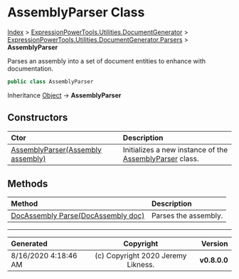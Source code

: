 ﻿# AssemblyParser Class

[Index](../index.md) > [ExpressionPowerTools.Utilities.DocumentGenerator](ExpressionPowerTools.Utilities.DocumentGenerator.a.md) > [ExpressionPowerTools.Utilities.DocumentGenerator.Parsers](ExpressionPowerTools.Utilities.DocumentGenerator.Parsers.n.md) > **AssemblyParser**

Parses an assembly into a set of document entities to enhance with documentation.

```csharp
public class AssemblyParser
```

Inheritance [Object](https://docs.microsoft.com/dotnet/api/system.object) → **AssemblyParser**

## Constructors

| Ctor | Description |
| :-- | :-- |
| [AssemblyParser(Assembly assembly)](ExpressionPowerTools.Utilities.DocumentGenerator.Parsers.AssemblyParser.ctor.md#assemblyparserassembly-assembly) | Initializes a new instance of the [AssemblyParser](ExpressionPowerTools.Utilities.DocumentGenerator.Parsers.AssemblyParser.cs.md) class. |
## Methods

| Method | Description |
| :-- | :-- |
| [DocAssembly Parse(DocAssembly doc)](AssemblyParser-Parse.m.md) | Parses the assembly. |

---

| Generated | Copyright | Version |
| :-- | :-: | --: |
| 8/16/2020 4:18:46 AM | (c) Copyright 2020 Jeremy Likness. | **v0.8.0.0** |
